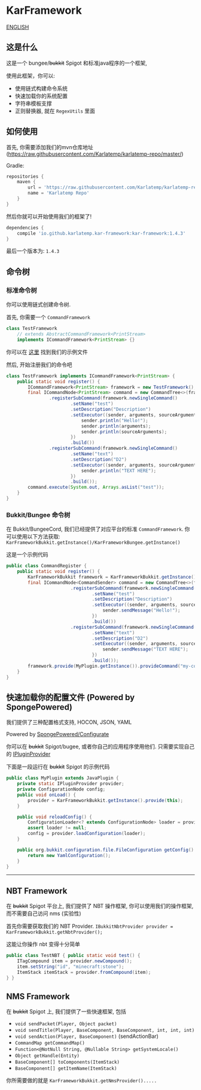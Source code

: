 # KarFramework

[ENGLISH](./README.md)

## 这是什么

这是一个 bungee/~~bukkit~~ Spigot 和标准java程序的一个框架,

使用此框架，你可以:
- 使用链式构建命令系统
- 快速加载你的系统配置
- 字符串模板支撑
- 正则替换器, 就在 `RegexUtils` 里面

## 如何使用

首先, 你需要添加我们的mvn仓库地址 (https://raw.githubusercontent.com/Karlatemp/karlatemp-repo/master/)

Gradle:
```groovy
repositories {
    maven {
        url = 'https://raw.githubusercontent.com/Karlatemp/karlatemp-repo/master/'
        name = 'Karlatemp Repo'
    }
}
```

然后你就可以开始使用我们的框架了!


```groovy
dependencies {
    compile 'io.github.karlatemp.kar-framework:kar-framework:1.4.3'
}
```

最后一个版本为: `1.4.3`

## 命令树

### 标准命令树

你可以使用链式创建命令树.

首先, 你需要一个 `CommandFramework`

```java
class TestFramework
    // extends AbstractCommandFramework<PrintStream>
    implements ICommandFramework<PrintStream> {}
```

你可以在 [这里](common/src/test/java/io/github/karframwork/common/test/TestCommand.java)
找到我们的示例文件

然后, 开始注册我们的命令吧

```java
class TestFramework implements ICommandFramework<PrintStream> {
    public static void register() {
        ICommandFramework<PrintStream> framework = new TestFramework();
        final ICommandNode<PrintStream> command = new CommandTree<>(framework)
                .registerSubCommand(framework.newSingleCommand()
                        .setName("test")
                        .setDescription("Description")
                        .setExecutor((sender, arguments, sourceArguments) -> {
                            sender.println("Hello!");
                            sender.println(arguments);
                            sender.println(sourceArguments);
                        })
                        .build())
                .registerSubCommand(framework.newSingleCommand()
                        .setName("text")
                        .setDescription("D2")
                        .setExecutor((sender, arguments, sourceArguments) -> {
                            sender.println("TEXT HERE");
                        })
                        .build());
        command.execute(System.out, Arrays.asList("test"));
    }
}
```

### Bukkit/Bungee 命令树

在 Bukkit/BungeeCord, 我们已经提供了对应平台的标准 `CommandFramework`.
你可以使用以下方法获取:
`KarFrameworkBukkit.getInstance()/KarFrameworkBungee.getInstance()` 

这是一个示例代码
```java
public class CommandRegister {
    public static void register() {
        KarFrameworkBukkit framework = KarFrameworkBukkit.getInstance();
        final ICommandNode<CommandSender> command = new CommandTree<>(framework)
                        .registerSubCommand(framework.newSingleCommand()
                                .setName("test")
                                .setDescription("Description")
                                .setExecutor((sender, arguments, sourceArguments) -> {
                                    sender.sendMessage("Hello!");
                                })
                                .build())
                        .registerSubCommand(framework.newSingleCommand()
                                .setName("text")
                                .setDescription("D2")
                                .setExecutor((sender, arguments, sourceArguments) -> {
                                    sender.sendMessage("TEXT HERE");
                                })
                                .build());
        framework.provide(MyPlugin.getInstance()).provideCommand("my-command", command);
    }
}
```

## 快速加载你的配置文件 (Powered by SpongePowered)

我们提供了三种配置格式支持, HOCON, JSON, YAML

Powered by [SpongePowered/Configurate](https://github.com/SpongePowered/Configurate)

你可以在 ~~bukkit~~ Spigot/bugee, 或者你自己的应用程序使用他们.
只需要实现自己的 [IPluginProvider](common/src/main/java/io/github/karlatemp/karframework/IPluginProvider.java)

下面是一段运行在 ~~bukkit~~ Spigot 的示例代码


```java
public class MyPlugin extends JavaPlugin {
    private static IPluginProvider provider;
    private ConfigurationNode config;
    public void onLoad() {
        provider = KarFrameworkBukkit.getInstance().provide(this);
    }

    public void reloadConfig() {
        ConfigurationLoader<? extends ConfigurationNode> loader = provider.loadConfiguration("config.conf");
        assert loader != null;
        config = provider.loadConfiguration(loader);
    }

    public org.bukkit.configuration.file.FileConfiguration getConfig() {
        return new YamlConfiguration();
    }
}
```

----

## NBT Framework

在 ~~bukkit~~ Spigot 平台上, 我们提供了 NBT 操作框架, 你可以使用我们的操作框架,
而不需要自己访问 nms (实验性)

首先你需要获取我们的 NBT Provider.
`IBukkitNbtProvider provider = KarFrameworkBukkit.getNbtProvider();`

这能让你操作 nbt 变得十分简单

```java
public class TestNBT { public static void test() {
    ITagCompound item = provider.newCompound();
    item.setString("id", "minecraft:stone");
    ItemStack itemStack = provider.fromCompound(item);
} }
```

## NMS Framework

在 ~~bukkit~~ Spigot 上, 我们提供了一些快速框架, 包括
- `void sendPacket(Player, Object packet)`
- `void sendTitle(Player, BaseComponent, BaseComponent, int, int, int)`
- `void sendAction(Player, BaseComponent)` (sendActionBar)
- `CommandMap getCommandMap()`
- `Function<@NotNull String, @Nullable String> getSystemLocale()`
- `Object getHandle(Entity)`
- `BaseComponent[] toComponents(ItemStack)`
- `BaseComponent[] getItemName(ItemStack)`

你所需要做的就是 `KarFrameworkBukkit.getNmsProvider().....`
